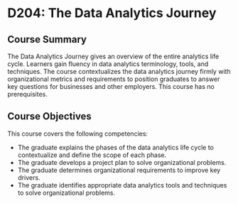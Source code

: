 # D204: The Data Analytics Journey

## Course Summary
The Data Analytics Journey gives an overview of the entire analytics life cycle. Learners gain fluency in data analytics terminology, tools, and techniques. The course contextualizes the data analytics journey firmly with organizational metrics and requirements to position graduates to answer key questions for businesses and other employers. This course has no prerequisites.

## Course Objectives
This course covers the following competencies:
* The graduate explains the phases of the data analytics life cycle to contextualize and define the scope of each phase.
* The graduate develops a project plan to solve organizational problems. 
* The graduate determines organizational requirements to improve key drivers.
* The graduate identifies appropriate data analytics tools and techniques to solve organizational problems.
